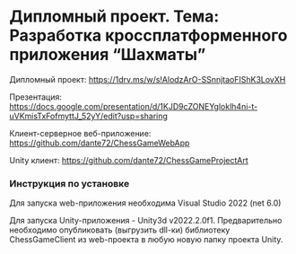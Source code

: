 # Дипломный проект. Тема: Разработка кроссплатформенного приложения “Шахматы” 

Дипломный проект:
https://1drv.ms/w/s!AlodzArO-SSnnjtaoFIShK3LovXH

Презентация:
https://docs.google.com/presentation/d/1KJD9cZONEYgloklh4ni-t-uVKmisTxFofmyttJ_52yY/edit?usp=sharing

Клиент-серверное веб-приложение:
https://github.com/dante72/ChessGameWebApp

Unity клиент:
https://github.com/dante72/ChessGameProjectArt

### Инструкция по установке

Для запуска web-приложения необходима Visual Studio 2022 (net 6.0)

Для запуска Unity-приложения - Unity3d v2022.2.0f1. Предварительно необходимо опубликовать (выгрузить dll-ки) библиотеку ChessGameClient из web-проекта в любую новую папку проекта Unity.
